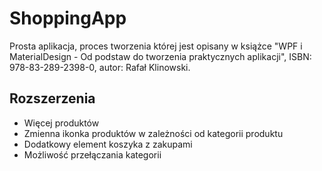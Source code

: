 # ShoppingApp

Prosta aplikacja, proces tworzenia której jest opisany w książce "WPF i MaterialDesign - Od podstaw do tworzenia praktycznych aplikacji", ISBN: 978-83-289-2398-0, autor: Rafał Klinowski.

## Rozszerzenia
- Więcej produktów
- Zmienna ikonka produktów  w zależności od kategorii produktu
- Dodatkowy element koszyka z zakupami
- Możliwość przełączania kategorii
